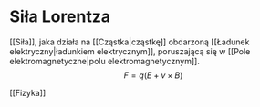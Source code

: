 # Siła Lorentza
[[Siła]], jaka działa na [[Cząstka|cząstkę]] obdarzoną [[Ładunek elektryczny|ładunkiem elektrycznym]], poruszającą się w [[Pole elektromagnetyczne|polu elektromagnetycznym]].
$$F=q(E+v\times B)$$

[[Fizyka]]
